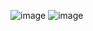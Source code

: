 ![image](https://github.com/mayaworld13/terraform/assets/127987256/2a40cf6d-ba8e-49d0-ae7a-8c4a65ee34dd)
![image](https://github.com/mayaworld13/terraform/assets/127987256/d934b0fd-f0a6-4fef-ab32-166d6fe220a6)

